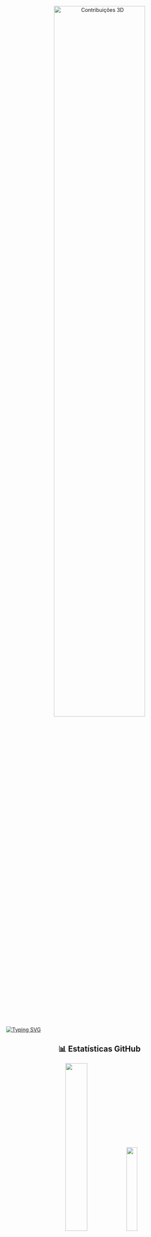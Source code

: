 <!-- Visão 3D das contribuições -->
<p align="center">
  <img src="https://capsule-render.vercel.app/api?type=blur&height=300&color=gradient&text=Davi%20Mattos&animation=fadeIn&descAlign=62&descAlignY=14&textBg=false&reversal=false&section=header&fontSize=50&fontAlign=46" alt="Contribuições 3D" width="70%" />

  [![Typing SVG](https://readme-typing-svg.herokuapp.com?font=Fira+Code&pause=1000&width=435&lines=I'm+Data+Analyst)](https://git.io/typing-svg)
  
</p>

<!-- Estatísticas GitHub -->
<h2 align="center">📊 Estatísticas GitHub</h2>

<p align="center">
  <img src="https://github-readme-stats.vercel.app/api?username=DaviMattosDev&show_icons=true&theme=synthwave" width="34%"  />
  <img src="https://github-readme-stats.vercel.app/api/top-langs/?username=DaviMattosDev&layout=compact&show_icons=true&theme=synthwave" width="24%"  />

<!-- Tecnologias que uso -->
<h2 align="center">🛠️ Tecnologias e Ferramentas</h2>

<p align="center">
  <a href="https://skillicons.dev">
    <img src="https://skillicons.dev/icons?i=mysql,java,javascript,nodejs,typescript,html,css,react,aws,python,git,tensorflow" />
  </a>
</p>

---

<!-- Troféus do GitHub -->
<h2 align="center">🏆 Conquistas GitHub</h2>

<p align="center">
  <img src="https://github-profile-trophy.vercel.app/?username=DaviMattosDev&row=1&column=2&theme=algolia&margin-w=15&margin-h=15" width="24%"/>
</p>
